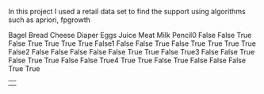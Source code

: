 In this project I used a retail data set to find the support using algorithms such as apriori, fpgrowth

<table>
<th><tr>Bagel	Bread	Cheese	Diaper	Eggs	Juice	Meat	Milk	Pencil</tr></th>
<tr>0	False	False	True	False	True	True	True	True	False</tr>
<tr>1	False	False	True	False	True	True	True	True	False</tr>
<tr>2	False	False	False	False	False	True	True	False	True</tr>
<tr>3	False	False	True	False	True	True	False	False	True</tr>
<tr>4	True	True	False	True	False	False	False	True	True</tr>
</table>
